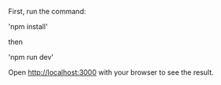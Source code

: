 First, run the command:

'npm install'

then

'npm run dev'

Open [http://localhost:3000](http://localhost:3000) with your browser to see the result.
